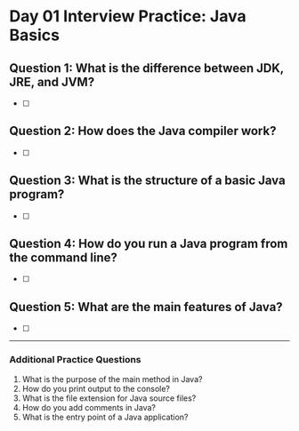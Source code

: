 # Day 01 Interview Practice: Java Basics

## Question 1: What is the difference between JDK, JRE, and JVM?
- [ ] 

## Question 2: How does the Java compiler work?
- [ ] 

## Question 3: What is the structure of a basic Java program?
- [ ] 

## Question 4: How do you run a Java program from the command line?
- [ ] 

## Question 5: What are the main features of Java?
- [ ] 

---

### Additional Practice Questions
1. What is the purpose of the main method in Java?
2. How do you print output to the console?
3. What is the file extension for Java source files?
4. How do you add comments in Java?
5. What is the entry point of a Java application? 